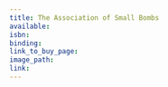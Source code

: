 ```yaml
---
title: The Association of Small Bombs
available:
isbn:
binding:
link_to_buy_page:
image_path:
link:
---
```

